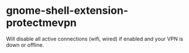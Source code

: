 # gnome-shell-extension-protectmevpn
Will disable all active connections (wifi, wired) if enabled and your VPN is down or offline.
